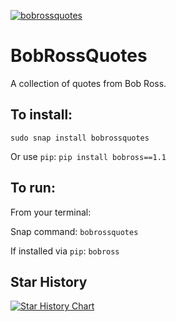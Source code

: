 [![bobrossquotes](https://snapcraft.io/bobrossquotes/badge.svg)](https://snapcraft.io/bobrossquotes)

# BobRossQuotes


A collection of quotes from Bob Ross. 

## To install:

`sudo snap install bobrossquotes`

Or use `pip`:
`pip install bobross==1.1`

## To run:

From your terminal: 

Snap command: `bobrossquotes`

If installed via `pip`: `bobross`

## Star History

[![Star History Chart](https://api.star-history.com/svg?repos=kz6fittycent/BobRossQuotes&type=Date)](https://star-history.com/#kz6fittycent/BobRossQuotes&Date)

